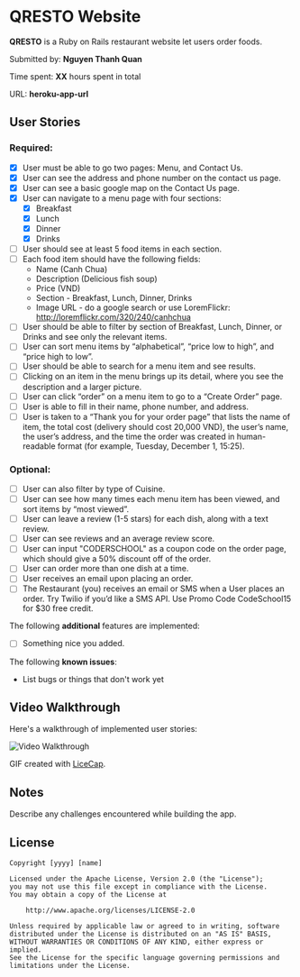 # QRESTO Website

**QRESTO** is a Ruby on Rails restaurant website let users order foods.

Submitted by: **Nguyen Thanh Quan**

Time spent: **XX** hours spent in total

URL: **heroku-app-url**

## User Stories

### Required:

* [x] User must be able to go two pages: Menu, and Contact Us.
* [x] User can see the address and phone number on the contact us page.
* [x] User can see a basic google map on the Contact Us page.
* [x] User can navigate to a menu page with four sections:
  * [x] Breakfast
  * [x] Lunch
  * [x] Dinner
  * [x] Drinks
* [ ] User should see at least 5 food items in each section.
* [ ] Each food item should have the following fields:
  * Name (Canh Chua)
  * Description (Delicious fish soup)
  * Price (VND)
  * Section - Breakfast, Lunch, Dinner, Drinks
  * Image URL - do a google search or use LoremFlickr: http://loremflickr.com/320/240/canhchua
* [ ] User should be able to filter by section of Breakfast, Lunch, Dinner, or Drinks and see only the relevant items.
* [ ] User can sort menu items by “alphabetical”, “price low to high”, and “price high to low”.
* [ ] User should be able to search for a menu item and see results.
* [ ] Clicking on an item in the menu brings up its detail, where you see the description and a larger picture.
* [ ] User can click “order” on a menu item to go to a “Create Order” page.
* [ ] User is able to fill in their name, phone number, and address.
* [ ] User is taken to a “Thank you for your order page” that lists the name of item, the total cost (delivery should cost 20,000 VND), the user’s name, the user’s address, and the time the order was created in human-readable format (for example, Tuesday, December 1, 15:25).

### Optional:

* [ ] User can also filter by type of Cuisine.
* [ ] User can see how many times each menu item has been viewed, and sort items by “most viewed”.
* [ ] User can leave a review (1-5 stars) for each dish, along with a text review.
* [ ] User can see reviews and an average review score.
* [ ] User can input "CODERSCHOOL" as a coupon code on the order page, which should give a 50% discount off of the order.
* [ ] User can order more than one dish at a time.
* [ ] User receives an email upon placing an order.
* [ ] The Restaurant (you) receives an email or SMS when a User places an order. Try Twilio if you’d like a SMS API. Use Promo Code CodeSchool15 for $30 free credit.

The following **additional** features are implemented:

* [ ] Something nice you added.

The following **known issues**:

* List bugs or things that don't work yet

## Video Walkthrough

Here's a walkthrough of implemented user stories:

![Video Walkthrough](path-to-your-GIF-file)

GIF created with [LiceCap](http://www.cockos.com/licecap/).

## Notes

Describe any challenges encountered while building the app.

## License

    Copyright [yyyy] [name]

    Licensed under the Apache License, Version 2.0 (the "License");
    you may not use this file except in compliance with the License.
    You may obtain a copy of the License at

        http://www.apache.org/licenses/LICENSE-2.0

    Unless required by applicable law or agreed to in writing, software
    distributed under the License is distributed on an "AS IS" BASIS,
    WITHOUT WARRANTIES OR CONDITIONS OF ANY KIND, either express or implied.
    See the License for the specific language governing permissions and
    limitations under the License.
